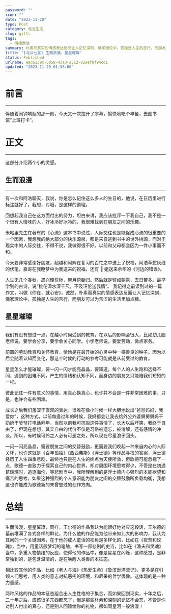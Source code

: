 ```yaml
---
password: ""
icon: ""
date: "2023-11-20"
type: Post
category: 走近生活
slug: gifts
tags:
  - 情绪表达
summary: 朴素而真实的情感表达反而让人记忆深刻，佛家理论中，孤独是人生的苦行，而朋友可以为苦涩的生活里加点糖。
title: "[北斗七星] 生而浪漫，星星璀璨"
status: Published
urlname: e9c6139c-5d58-43a3-a512-02aef0f94cd1
updated: "2023-11-20 01:58:00"
---
```


# 前言

---

伴随着闹钟响起的那一刻，今天又一次拉开了序幕，愉快地吃个早餐，去图书馆”上班打卡“。

# 正文

---

这部分介绍两个小的灵感。

## 生而浪漫

---

有一次和阿浩聊天，我说，你是怎么记住这么多人的生日的，他说，在日历里进行标注就好了。我想，对哦，是这样的道理。

回想起我自己在这方面付出的努力，坦白来讲，我应该批评一下我自己，我不是一个很有人情味的人，好冰冷好冰冷的，我很难找到在朋友之间的乐趣。

米哈里先生在著有的《心流》这本书中说过，人际交往也是能促成心流的很重要的一个因素，我想我的绝大部分的快乐源泉，都是来自逃到书中的世外桃源，而对于现实中的人际交往，不得不说，我做得很不好。以前和父母都会因为一件小事而不和。

今天要非常感谢好朋友，超越和阿辉在复习的百忙之中送上了祝福，阿浩草蛇灰线的伏笔，嘉哥在我睡梦中为我送来的祝福，还有 🐳 姐送来余华的《河边的错误》。

人生无几个春秋。晨兴理荒秽，带月荷锄归。然后就是譬如朝露，去日苦多。最早学到的古诗，说“桃花潭水深千尺，不及汪伦送我情”。
我记得之前读到过的一篇作文，叫做《你在，就心安》，诚然，朴素而真实的情感表达反而让人记忆深刻，佛家理论中，孤独是人生的苦行，而朋友可以为苦涩的生活里加点糖。

## 星星璀璨

---

我们有没有想过一点，在越小时候受到的教育，在以后的影响会很大，比如幼儿园老师说，要学会分享，要学会关心同学。小学老师说，要爱劳动，做点家务。

前置的劳动教育和关怀教育，恰恰是在最开始的心灵中种一棵善良的种子。因为以后会随着认知而变化，那这个时候的行动的参考可能就是从前受过的教育。

星星怎么才能璀璨，要一闪一闪才能亮晶晶，要知道，每个人的人生路和选择不同，遇到的困难不同，产生的情绪和认知不同，而身边的朋友又只能陪我们短短的一程。

彼此记住一件有意义的事情，用真心换真心，也许并不会是一件非常困难的事，只是，也许会有些困难。

成长之后我们羞涩于直观的表达，很难在像小时候一样大胆地说出“爸爸妈妈，我爱你”，这种方式，以前每逢过年的时候，我妈都会让我去给外公外婆舅舅舅妈干奶奶干爷爷打电话拜年，当然以前我可抗拒这件事情了，长大以后坏笑，我终于自由了，但现在想想，其实自由的代价不仅是习俗被遗忘，被消解，还有感情的冲淡。所以，有时候可怜之人必有可恶之处，所以现在尽量浪子回头。

一闪一闪亮晶晶，需要朋友之间的交替鼓励，更需要我们唤起一种来自内心的人际关怀，也许这就是《百年孤独》《西西弗斯》《浮士德》等作品寻找的答案，浮士德经历了人生四重悲剧，最终也只是在人生的终点为天使所救，但歌德可能忽视了一点，歌德一直致力于探索自己的内心世界，却对周围环境思考得少，不管是在初遇葛瑞琛时，追逐海伦，等悲剧当中，我所理解到的是浮士德内心强烈的本能欲望和痛苦的思考，如果这种强烈的个人意识能为朋友之间的交替鼓励所负载均衡，我想这也许能成为歌德新的未曾想过的创作方向。

# 总结

---

生而浪漫，星星璀璨，同样，王尔德的作品我认为能很好地对应这段话，王尔德的墓前堆满了各式各样的鲜花，为什么他的作品能为他带来如此大的影响力，我认为其间的一个关键因素，在于他的成人童话的视角是多样化的，比如在《夜莺和玫瑰》，当中，用童话般梦幻的笔触，书写一部悲剧的史诗，比如在《渔夫和灵魂》当中，多重人物情绪的反应，使得他的作品中，像是星星在闪烁，这种感觉，是非常独到的，是包含温情的，是在唤醒人类善的本征态。

相比较其他的作品，比如《老人与海》《热爱生命》《鲁滨逊漂流记》，更多是在引领人们思考，用人类的意志对抗恶劣的环境，和尼采的哲学很像。这体现的是一种力量感。

两种风格的作品的本征态组合出人生性格的子集合，而如果回到现实，十年之后，二十年之后，应该很多东西都忘了，但是那些朴素和深刻的记忆不会忘，不管是你对别人付出的真心，还是别人回馈给你的礼物，都如同星河一般浪漫！
